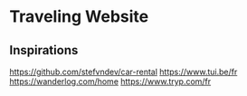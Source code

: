 # Traveling Website

## Inspirations
https://github.com/stefvndev/car-rental
https://www.tui.be/fr
https://wanderlog.com/home
https://www.tryp.com/fr
